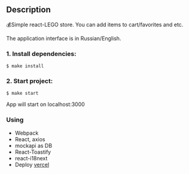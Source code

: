## Description

:moneybag:Simple react-LEGO store. You can add items to cart/favorites and etc.

The application interface is in Russian/English.


### 1. Install dependencies:

```
$ make install
```
### 2. Start project:

```
$ make start
```

App will start on localhost:3000

### Using
* Webpack
* React, axios
* mockapi as DB 
* React-Toastify
* react-i18next
* Deploy [vercel](https://lego-store-sigma.vercel.app/)
